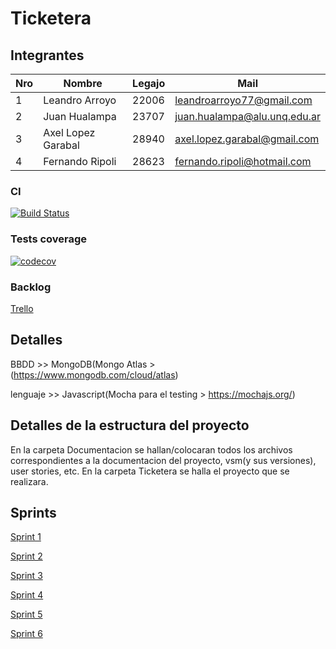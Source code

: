 # Ticketera

## Integrantes
Nro | Nombre | Legajo | Mail
----|--------|--------|------
1 | Leandro Arroyo | 22006 | leandroarroyo77@gmail.com
2 | Juan Hualampa | 23707 | juan.hualampa@alu.unq.edu.ar
3 | Axel Lopez Garabal | 28940 | axel.lopez.garabal@gmail.com
4 | Fernando Ripoli | 28623 | fernando.ripoli@hotmail.com

### CI

[![Build Status](https://travis-ci.com/AxelLopezGarabal/iisoft_Ticketera.svg?branch=master)](https://travis-ci.com/AxelLopezGarabal/iisoft_Ticketera)

### Tests coverage

[![codecov](https://codecov.io/gh/AxelLopezGarabal/iisoft_Ticketera/branch/master/graph/badge.svg)](https://codecov.io/gh/AxelLopezGarabal/iisoft_Ticketera)


### Backlog
[Trello](https://trello.com/b/WCATcekV)


## Detalles
BBDD >> MongoDB(Mongo Atlas > (https://www.mongodb.com/cloud/atlas)

lenguaje >> Javascript(Mocha para el testing > https://mochajs.org/)


## Detalles de la estructura del proyecto

En la carpeta Documentacion se hallan/colocaran todos los archivos correspondientes a la documentacion del proyecto, vsm(y sus versiones), user stories, etc. En la carpeta Ticketera se halla el proyecto que se realizara.


## Sprints
[Sprint 1](Documentation/sprints/sprint1)

[Sprint 2](Documentation/sprints/sprint2)

[Sprint 3](Documentation/sprints/sprint3)

[Sprint 4](Documentation/sprints/sprint4)

[Sprint 5](Documentation/sprints/sprint5)

[Sprint 6](Documentation/sprints/sprint6)
